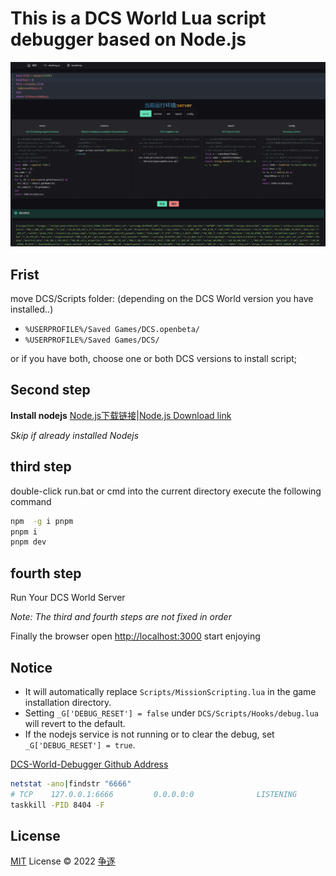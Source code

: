 # This is a DCS World Lua script debugger based on Node.js

![](./packages/client/public/images/preview.png)

## Frist

move DCS/Scripts folder: (depending on the DCS World version you have installed..)

* `%USERPROFILE%/Saved Games/DCS.openbeta/`
* `%USERPROFILE%/Saved Games/DCS/`

or if you have both, choose one or both DCS versions to install script;

## Second step

**Install nodejs**
[Node.js下载链接](https://nodejs.org/zh-cn/)|[Node.js Download link](https://nodejs.org/en/)

_Skip if already installed Nodejs_

## third step

double-click run.bat or cmd into the current directory execute the following command

```bash
npm  -g i pnpm
pnpm i
pnpm dev
```

## fourth step

Run Your DCS World Server

*Note: The third and fourth steps are not fixed in order*

Finally the browser open [http://localhost:3000](http://localhost:3000) start enjoying

## Notice
- It will automatically replace `Scripts/MissionScripting.lua` in the game installation directory.
- Setting `_G['DEBUG_RESET'] = false` under `DCS/Scripts/Hooks/debug.lua` will revert to the default.
- If the nodejs service is not running or to clear the debug, set `_G['DEBUG_RESET'] = true`.

[DCS-World-Debugger Github Address](https://github.com/zzjtnb/DCS-World-Debugger)

```bash
netstat -ano|findstr "6666"
# TCP    127.0.0.1:6666         0.0.0.0:0              LISTENING       8404
taskkill -PID 8404 -F
```

## License

[MIT](./LICENSE) License &copy; 2022 [争逐](https://zzjtnb.com)

